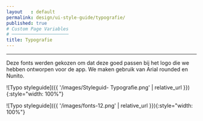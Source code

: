 ```yaml
---
layout   : default
permalink: design/ui-style-guide/typografie/
published: true
# Custom Page Variables
# ─────────────────────
title: Typografie
---
```

___ 

Deze fonts werden gekozen om dat deze goed passen bij het logo die we hebben ontworpen voor de app. 
We maken gebruik van Arial rounded en Nunito. 

![Typo styleguide]({{ '/images/Styleguid- Typografie.png' | relative_url }}){:style="width: 100%"}


![Typo styleguide]({{ '/images/fonts-12.png' | relative_url }}){:style="width: 100%"}